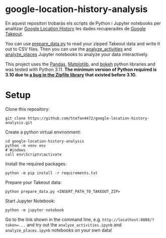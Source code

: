 # google-location-history-analysis

En aquest repositori trobaràs els scripts de Python i Jupyter notebooks per analitzar [Google Location History](https://support.google.com/accounts/answer/4388034?hl=en) les dades recuperades de [Google Takeout](https://takeout.google.com/settings/takeout). 

You can use [prepare_data.py](prepare_data.py) to read your zipped Takeout data and write it out to CSV files. Then you can use the [analyze_activities](analyze_activities.ipynb) and [analyze_places](analyze_places.ipynb) Jupyter notebooks to analyze your data interactively.

This project uses the [Pandas](https://pandas.pydata.org/), [Matplotlib](https://matplotlib.org/), and [bokeh](https://bokeh.org) python libraries and was tested with Python 3.11. **The minimum version of Python required is 3.10 due to [a bug in the Zipfile library](https://bugs.python.org/issue40564) that existed before 3.10.**

# Setup

Clone this repository:
```shell
git clone https://github.com/Stefan4472/google-location-history-analysis.git
```

Create a python virtual environment:
```shell
cd google-location-history-analysis
python -m venv env
# Windows
call env\Scripts\activate
```

Install the required packages:
```shell
python -m pip install -r requirements.txt
```

Prepare your Takeout data:
```shell
python prepare_data.py <INSERT_PATH_TO_TAKEOUT_ZIP>
```

Start Jupyter Notebook:
```shell
python -m jupyter notebook
```

Go to the link shown in the command line, e.g. `http://localhost:8888/?token=...` and try out the `analyze_activities.ipynb` and `analyze_places.ipynb` notebooks on your own data!
